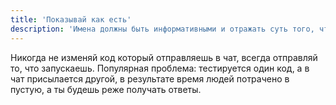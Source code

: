 ```yaml
---
title: 'Показывай как есть'
description: 'Имена должны быть информативными и отражать суть того, что они представляют.'
---
```


Никогда не изменяй код который отправляешь в чат, всегда отправляй то, что запускаешь. Популярная проблема: тестируется один код, а в чат присылается другой, в результате время людей потрачено в пустую, а ты будешь реже получать ответы.
